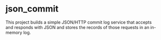 # json_commit
This project builds a simple JSON/HTTP commit log service that accepts and responds with JSON and stores the records of those requests in an in-memory log. 

